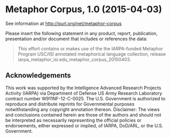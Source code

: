 # Metaphor Corpus, 1.0 (2015-04-03)

See information at http://purl.org/net/metaphor-corpus

Please insert the following statement in any product, report, publication,
presentation and/or document that includes or references the data:
> This effort contains or makes use of the the IARPA-funded Metaphor Program
> USC/ISI annotated metaphorical language collection, release
> iarpa_metaphor_isi.edu_metaphor_corpus_20150403.


## Acknowledgements

This work was supported by the Intelligence Advanced Research Projects
Activity (IARPA) via Department of Defense US Army Research Laboratory
contract number W911NF-12-C-0025. The U.S. Government is authorized to
reproduce and distribute reprints for Governmental purposes
notwithstanding any copyright annotation thereon. Disclaimer: The views
and conclusions contained herein are those of the authors and should not
be interpreted as necessarily representing the official policies or
endorsements, either expressed or implied, of IARPA, DoD/ARL, or the
U.S. Government.
